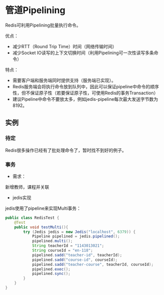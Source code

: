 # 管道Pipelining
Redis可利用Pipelining批量执行命令。

优点：
- 减少RTT（Round Trip Time）时间（网络传输时间）
- 减少Socket IO读写的上下文切换时间（利用Pipelining可一次性读写多条命令）

特点：
- 需要客户端和服务端同时提供支持（服务端已实现）。
- Redis服务端会将执行命令放到队列中，因此可以保证pipeline中命令的顺序性，但不保证原子性（若要保证原子性，可使用Redis的事务Transaction）
- 建议Pipeline中命令不要放太多，例如jedis-pipeline每次最大发送字节数为8192。

## 实例
### 待定
Redis很多操作已经有了批处理命令了，暂时找不到好的例子。    
    
### 事务
- 需求：

新增教师，课程并关联
- jedis实现

jedis使用了pipeline来实现Multi事务：
```java
public class RedisTest {
    @Test
    public void testMulti(){
        try (Jedis jedis = new Jedis("localhost", 6379)) {
            Pipeline pipelined = jedis.pipelined();
            pipelined.multi();
            String teacherId = "1143013021";
            String courseId = "en-118";
            pipelined.sadd("teacher-id", teacherId);
            pipelined.sadd("course-id", courseId);
            pipelined.sadd("teacher-course", teacherId, courseId);
            pipelined.exec();
            pipelined.sync();
        }
    }
}

```